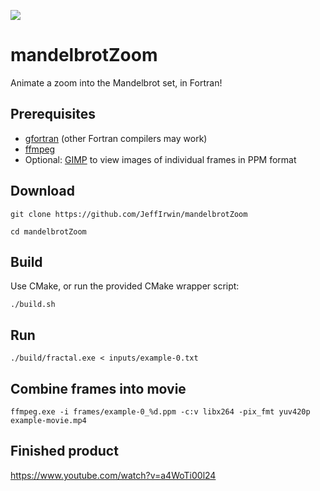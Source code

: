 ![](https://github.com/JeffIrwin/mandelbrotZoom/workflows/CI/badge.svg)

# mandelbrotZoom
Animate a zoom into the Mandelbrot set, in Fortran!

## Prerequisites
- [gfortran](http://www.mingw.org/) (other Fortran compilers may work)
- [ffmpeg](https://www.ffmpeg.org/download.html)
- Optional:  [GIMP](https://www.gimp.org/downloads/) to view images of individual frames in PPM format

## Download
`git clone https://github.com/JeffIrwin/mandelbrotZoom`

`cd mandelbrotZoom`

## Build
Use CMake, or run the provided CMake wrapper script:

    ./build.sh

## Run
`./build/fractal.exe < inputs/example-0.txt`

## Combine frames into movie
`ffmpeg.exe -i frames/example-0_%d.ppm -c:v libx264 -pix_fmt yuv420p example-movie.mp4`

## Finished product
https://www.youtube.com/watch?v=a4WoTi00l24
